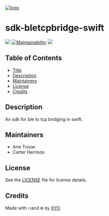 [logo]: https://cdn.xy.company/img/brand/XYO_full_colored.png

[![logo]](https://xyo.network)

# sdk-bletcpbridge-swift

[![](https://img.shields.io/gitter/room/XYOracleNetwork/Stardust.svg)](https://gitter.im/XYOracleNetwork/Dev) [![Maintainability](https://api.codeclimate.com/v1/badges/c1fcc315b2137be32216/maintainability)](https://codeclimate.com/github/XYOracleNetwork/sdk-bletcpbridge-swift/maintainability) [![](https://img.shields.io/cocoapods/v/sdk-bletcpbridge-swift.svg?style=flat)](https://cocoapods.org/pods/sdk-bletcpbridge-swift)

## Table of Contents

-   [Title](#sdk-bletcpbridge-swift)
-   [Description](#description)
-   [Maintainers](#maintainers)
-   [License](#license)
-   [Credits](#credits)

## Description

An sdk for ble to tcp bridging in swift.

## Maintainers

- Arie Trouw
- Carter Harrison

## License

See the [LICENSE](LICENSE) file for license details.

## Credits

Made with 🔥and ❄️ by [XYO](https://www.xyo.network)

